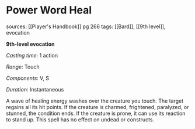 # Power Word Heal
sources: [[Player's Handbook]] pg 266
tags: [[Bard]], [[9th level]], evocation

**9th-level evocation**

*Casting time*: 1 action

*Range*: Touch

*Components*: V, S

*Duration*: Instantaneous

A wave of healing energy washes over the creature you touch. The target regains all its hit points. If the creature is charmed, frightened, paralyzed, or stunned, the condition ends. If the creature is prone, it can use its reaction to stand up. This spell has no effect on undead or constructs.
